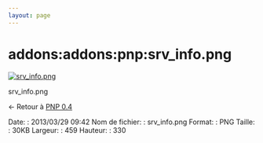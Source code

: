 ```yaml
---
layout: page
---
```


addons:addons:pnp:srv\_info.png
===============================

[![srv\_info.png](../../..//assets/media/addons/addons/pnp/srv_info.png@cache=&w=459&h=330 "srv_info.png")](../../..//assets/media/addons/addons/pnp/srv_info.png@cache= "Afficher le fichier original")

srv\_info.png

← Retour à [PNP
0.4](../../../../nagios/addons/pnp/pnp-0.4.html "nagios:addons:pnp:pnp-0.4")

Date:
:   2013/03/29 09:42
Nom de fichier:
:   srv\_info.png
Format:
:   PNG
Taille:
:   30KB
Largeur:
:   459
Hauteur:
:   330

